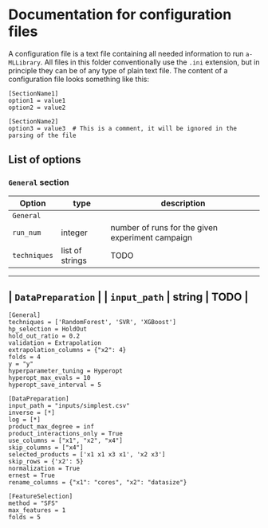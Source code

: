 # Documentation for configuration files
A configuration file is a text file containing all needed information to run `a-MLLibrary`.
All files in this folder conventionally use the `.ini` extension, but in principle they can be of any type of plain text file.
The content of a configuration file looks something like this:
```
[SectionName1]
option1 = value1
option2 = value2

[SectionName2]
option3 = value3  # This is a comment, it will be ignored in the parsing of the file
```

## List of options
### `General` section
| Option | type | description |
| ------ | ---- | ----------- |
| `General` |
| `run_num`  | integer | number of runs for the given experiment campaign |
| `techniques` | list of strings | TODO |
-------------------------------------
| `DataPreparation` |
| `input_path` | string | TODO |
-------------------------------------

```
[General]
techniques = ['RandomForest', 'SVR', 'XGBoost']
hp_selection = HoldOut
hold_out_ratio = 0.2
validation = Extrapolation
extrapolation_columns = {"x2": 4}
folds = 4
y = "y"
hyperparameter_tuning = Hyperopt
hyperopt_max_evals = 10
hyperopt_save_interval = 5

[DataPreparation]
input_path = "inputs/simplest.csv"
inverse = [*]
log = [*]
product_max_degree = inf
product_interactions_only = True
use_columns = ["x1", "x2", "x4"]
skip_columns = ["x4"]
selected_products = ['x1 x1 x3 x1', 'x2 x3']
skip_rows = {'x2': 5}
normalization = True
ernest = True
rename_columns = {"x1": "cores", "x2": "datasize"}

[FeatureSelection]
method = "SFS"
max_features = 1
folds = 5
```
